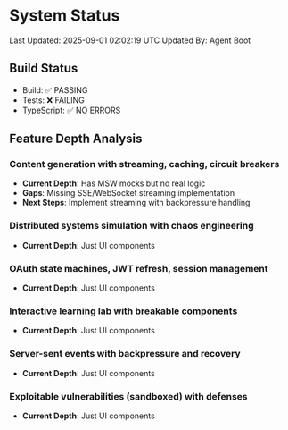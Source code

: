 # System Status

Last Updated: 2025-09-01 02:02:19 UTC
Updated By: Agent Boot

## Build Status
- Build: ✅ PASSING
- Tests: ❌ FAILING
- TypeScript: ✅ NO ERRORS

## Feature Depth Analysis

### Content generation with streaming, caching, circuit breakers
- **Current Depth**: Has MSW mocks but no real logic
- **Gaps**: Missing SSE/WebSocket streaming implementation
- **Next Steps**: Implement streaming with backpressure handling

### Distributed systems simulation with chaos engineering
- **Current Depth**: Just UI components

### OAuth state machines, JWT refresh, session management
- **Current Depth**: Just UI components

### Interactive learning lab with breakable components
- **Current Depth**: Just UI components

### Server-sent events with backpressure and recovery
- **Current Depth**: Just UI components

### Exploitable vulnerabilities (sandboxed) with defenses
- **Current Depth**: Just UI components

